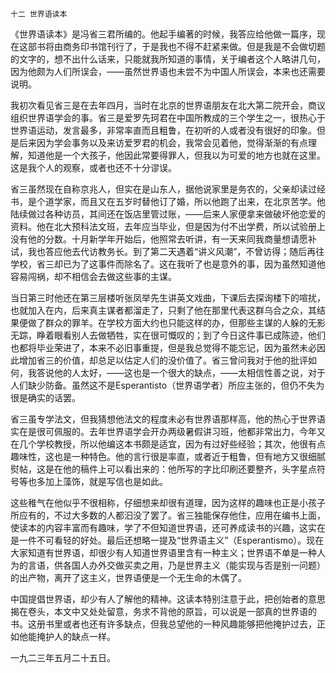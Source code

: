     十二 世界语读本 

   《世界语读本》是冯省三君所编的。他起手编著的时候，我答应给他做一篇序，现在这部书将由商务印书馆刊行了，于是我也不得不赶紧来做。但是我是不会做切题的文字的，想不出什么话来，只能就我所知道的事情，关于编者这个人略讲几句，因为他颇为人们所误会，——虽然世界语也未尝不为中国人所误会，本来也还需要说明。

   我初次看见省三是在去年四月，当时在北京的世界语朋友在北大第二院开会，商议组织世界语学会的事。省三是爱罗先珂君在中国所教成的三个学生之一，很热心于世界语运动，发言最多，非常率直而且粗鲁，在初听的人或者没有很好的印象。但是后来因为学会事务以及来访爱罗君的机会，我常会见着他，觉得渐渐的有点理解，知道他是一个大孩子，他因此常要得罪人，但我以为可爱的地方也就在这里。这是我个人的观察，或者也还不十分谬误。

   省三虽然现在自称京兆人，但实在是山东人，据他说家里是务农的，父亲却读过经书，是个道学家，而且又在五岁时替他订了婚，所以他跑了出来，在北京苦学。他陆续做过各种访员，其间还在饭店里管过账，——后来人家便拿来做破坏他恋爱的资料。他在北大预科法文班，去年应当毕业，但是因为付不出学费，所以试验册上没有他的分数。十月新学年开始后，他照常去听讲，有一天来同我商量想请愿补试，我也答应他去代访教务长。到了第二天遇着“讲义风潮”，不曾访得；随后再往学校，省三却已为了这事件而除名了。这在我听了也是意外的事，因为虽然知道他容易闯祸，却不相信会去做这些事的主谋。

   当日第三时他还在第三层楼听张凤举先生讲英文戏曲，下课后去探询楼下的喧扰，也就加入在内，后来真主谋者都溜走了，只剩了他在那里代表这群乌合之众，其结果便做了群众的罪羊。在学校方面大约也只能这样的办，但那些主谋的人躲的无影无踪，睁着眼看别人去做牺牲，实在很可慨叹的；到了今日这件事已成陈迹，他们也都将毕业荣进了，本来不必旧事重提，但是我总觉得不能忘记，因为虽然未必因此增加省三的价值，却总足以估定人们的没价值了。省三曾问我对于他的批评如何，我答说他的人太好，——这也是一个很大的缺点，——太相信性善之说，对于人们缺少防备。虽然这不是Esperantisto（世界语学者）所应主张的，但仍不失为很是确实的话罢。

   省三虽专学法文，但我猜想他法文的程度未必有世界语那样高，他的热心于世界语实在是很可佩服的。去年世界语学会开办两级暑假讲习班，他都非常出力，今年又在几个学校教授，所以他编这本书颇是适宜，因为有过好些经验；其次，他很有点趣味性，这也是一种特色。他的言行很是率直，或者近于粗鲁，但有地方又很细腻熨帖，这是在他的稿件上可以看出来的：他所写的字比印刷还要整齐，头字星点符号等也多加上藻饰，就是写信也是如此。

   这些稚气在他似乎不很相称，仔细想来却很有道理，因为这样的趣味也正是小孩子所应有的，不过大多数的人都汩没了罢了。省三独能保存他住，应用在编书上面，使读本的内容丰富而有趣味，学了不但知道世界语，还可养成读书的兴趣，这实在是一件不可看轻的好处。最后还想略一提及“世界语主义”（Esperantismo）。现在大家知道有世界语，却很少有人知道世界语里含有一种主义；世界语不单是一种人为的言语，供各国人办外交做买卖之用，乃是世界主义（能实现与否是别一问题）的出产物，离开了这主义，世界语便是一个无生命的木偶了。

   中国提倡世界语，却少有人了解他的精神。这读本特别注意于此，把创始者的意思揭在卷头，本文中又处处留意，务求不背他的原旨，可以说是一部真的世界语的书。这册书里或者也还有许多缺点，但我总望他的一种风趣能够把他掩护过去，正如他能掩护人的缺点一样。

   一九二三年五月二十五日。

